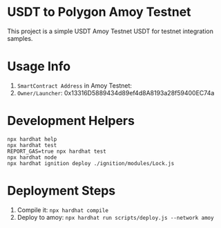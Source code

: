 # USDT to Polygon Amoy Testnet

This project is a simple USDT Amoy Testnet USDT for testnet integration samples.

# Usage Info
1. `SmartContract Address` in Amoy Testnet: 
2. `Owner/Launcher`: 0x13316D5889434d89ef4d8A8193a28f59400EC74a

# Development Helpers

```shell
npx hardhat help
npx hardhat test
REPORT_GAS=true npx hardhat test
npx hardhat node
npx hardhat ignition deploy ./ignition/modules/Lock.js
```
# Deployment Steps
1. Compile it: `npx hardhat compile`
2. Deploy to amoy: `npx hardhat run scripts/deploy.js --network amoy`

